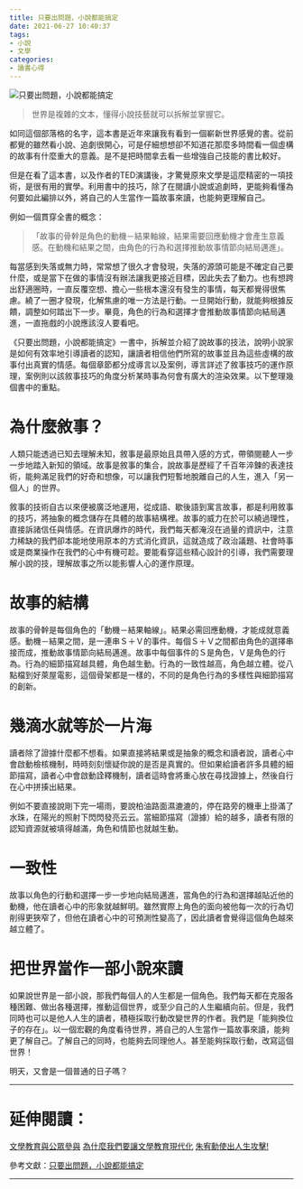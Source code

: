 ```yaml
---
title: 只要出問題，小說都能搞定
date: 2021-06-27 10:40:37
tags:
- 小說
- 文學
categories: 
- 讀書心得
---
```

![只要出問題，小說都能搞定](cover.jpg)

> 世界是複雜的文本，懂得小說技藝就可以拆解並掌握它。

如同這個部落格的名字，這本書是近年來讓我有看到一個嶄新世界感覺的書。從前都覺的雖然看小說、追劇很開心，可是仔細想想卻不知道花那麼多時間看一個虛構的故事有什麼重大的意義。是不是把時間拿去看一些增強自己技能的書比較好。

但是在看了這本書，以及作者的TED演講後，才驚覺原來文學是這麼精密的一項技術，是很有用的實學。利用書中的技巧，除了在閱讀小說或追劇時，更能夠看懂為何要如此編排以外，將自己的人生當作一篇故事來讀，也能夠更理解自己。

例如一個貫穿全書的概念：

> 「故事的骨幹是角色的動機－結果軸線，結果需要回應動機才會產生意義感。在動機和結果之間，由角色的行為和選擇推動故事情節向結局邁進」。

每當感到失落或無力時，常常想了很久才會發現，失落的源頭可能是不確定自己要什麼，或是當下在做的事情沒有辦法讓我更接近目標，因此失去了動力。也有想跨出舒適圈時，一直反覆空想、擔心一些根本還沒有發生的事情，每天都覺得很焦慮。繞了一圈才發現，化解焦慮的唯一方法是行動。一旦開始行動，就能夠根據反饋，調整如何踏出下一步。畢竟，角色的行為和選擇才會推動故事情節向結局邁進，一直拖戲的小說應該沒人要看吧。

《只要出問題，小說都能搞定》一書中，拆解並介紹了說故事的技法，說明小說家是如何有效率地引導讀者的認知，讓讀者相信他們所寫的故事並且為這些虛構的故事付出真實的情感。每個章節都分成導言以及案例，導言詳述了敘事技巧的運作原理，案例則以該敘事技巧的角度分析某時事為何會有廣大的渲染效果。以下整理幾個書中的重點。

# 為什麼敘事？

人類只能透過已知去理解未知，敘事是最原始且具帶入感的方式，帶領閱聽人一步一步地踏入新知的領域。故事是敘事的集合，說故事是歷經了千百年淬鍊的表達技術，能夠滿足我們的好奇和想像，可以讓我們短暫地脫離自己的人生，進入「另一個人」的世界。

敘事的技術自古以來便被廣泛地運用，從成語、歇後語到寓言故事，都是利用敘事的技巧，將抽象的概念儲存在具體的故事結構裡。故事的威力在於可以繞過理性，直接訴諸信任與情感。在資訊爆炸的時代，我們每天都淹沒在過量的資訊中，注意力稀缺的我們卻本能地使用原本的方式消化資訊，這就造成了政治議題、社會時事或是商業操作在我們的心中有機可趁。要能看穿這些精心設計的引導，我們需要理解小說的技，理解故事之所以能影響人心的運作原理。

# 故事的結構

故事的骨幹是每個角色的「動機－結果軸線」。結果必需回應動機，才能成就意義感。動機－結果之間，是一連串Ｓ＋Ｖ的事件。每個Ｓ＋Ｖ之間都由角色的選擇串接而成，推動故事情節向結局邁進。故事中每個事件的Ｓ是角色，Ｖ是角色的行為。行為的細節描寫越具體，角色越生動。行為的一致性越高，角色越立體。從八點檔到好萊屋電影，這個骨架都是一樣的，不同的是角色行為的多樣性與細節描寫的創新。

# 幾滴水就等於一片海

讀者除了證據什麼都不想看。如果直接將結果或是抽象的概念和讀者說，讀者心中會啟動檢核機制，時時刻刻懷疑你說的是否是真實的。但如果給讀者許多具體的細節描寫，讀者心中會啟動詮釋機制，讀者這時會將重心放在尋找證據上，然後自行在心中拼揍出結果。

例如不要直接說剛下完一場雨，要說柏油路面濕漉漉的，停在路旁的機車上掛滿了水珠，在陽光的照射下閃閃發亮云云。當細節描寫（證據）給的越多，讀者有限的認知資源就被填得越滿，角色和情節也就越生動。

# 一致性

故事以角色的行動和選擇一步一步地向結局邁進，當角色的行為和選擇越貼近他的動機，他在讀者心中的形象就越鮮明。雖然實際上角色的面向被他每一次的行為切削得更狹窄了，但他在讀者心中的可預測性變高了，因此讀者會覺得這個角色越來越立體了。

# 把世界當作一部小說來讀

如果說世界是一部小說，那我們每個人的人生都是一個角色。我們每天都在克服各種困難、做出各種選擇，推動這個世界，或至少自己的人生繼續向前。但是，我們同時也可以是他人人生的讀者，積極採取行動改變世界的作者。我們是「能夠換位子的存在」。以一個宏觀的角度看待世界，將自己的人生當作一篇故事來讀，能夠更了解自己。了解自己的同時，也能夠去同理他人。甚至能夠採取行動，改寫這個世界！

明天，又會是一個普通的日子嗎？

---

# 延伸閱讀：
[文學教育與公眾參與](https://www.youtube.com/watch?v=uj1AXBtk-dM)
[為什麼我們要讓文學教育現代化](https://www.youtube.com/watch?v=t6GKtMNyFAI)
[朱宥勳使出人生攻擊!](https://www.youtube.com/user/Chuck158207)

參考文獻：[只要出問題，小說都能搞定](https://www.books.com.tw/products/0010747442)

---
